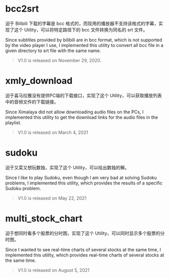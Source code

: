 # bcc2srt

迫于 Bilibili 下载的字幕是 bcc 格式的，而现用的播放器不支持该格式的字幕，实现了这个 Utility，可以将特定路径下的 bcc 文件转换为同名的 srt 文件。

Since subtitles provided by bilibili are in bcc format, which is not supported by the video player I use, I implemented this utility to convert all bcc file in a given directory to srt file with the same name.

> V1.0 is released on November 29, 2020.

# xmly_download

迫于喜马拉雅没有提供PC端的下载接口，实现了这个 Utility，可以获取播放列表中的音频文件的下载链接。

Since Ximalaya did not allow downloading audio files on the PCs, I implemented this utility to get the download links for the audio files in the playlist.

> V1.0 is released on March 4, 2021

# sudoku

迫于又菜又想玩数独，实现了这个 Utility，可以给出数独的解。

Since I like to play Sudoku, even though I am very bad at solving Sudoku problems, I implemented this utility, which provides the results of a specific Sudoku problem.

> V1.0 is released on May 22, 2021

# multi_stock_chart

迫于想同时看多个股票的分时图，实现了这个 Utility，可以同时显示多个股票的分时图。

Since I wanted to see real-time charts of several stocks at the same time, I implemented this utility, which provides real-time charts of several stocks at the same time.

> V1.0 is released on August 5, 2021

